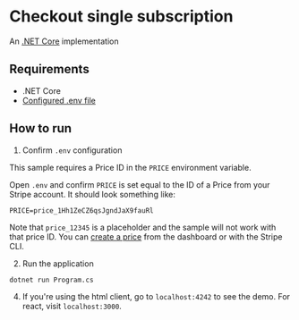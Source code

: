 # Checkout single subscription

An [.NET Core](https://dotnet.microsoft.com/download/dotnet-core) implementation

## Requirements

* .NET Core
* [Configured .env file](../../README.md)

## How to run

1. Confirm `.env` configuration

This sample requires a Price ID in the `PRICE` environment variable.

Open `.env` and confirm `PRICE` is set equal to the ID of a Price from your
Stripe account. It should look something like:

```
PRICE=price_1Hh1ZeCZ6qsJgndJaX9fauRl
```

Note that `price_12345` is a placeholder and the sample will not work with that
price ID. You can [create a price](https://stripe.com/docs/api/prices/create)
from the dashboard or with the Stripe CLI.

2. Run the application

```
dotnet run Program.cs
```

4. If you're using the html client, go to `localhost:4242` to see the demo. For
   react, visit `localhost:3000`.